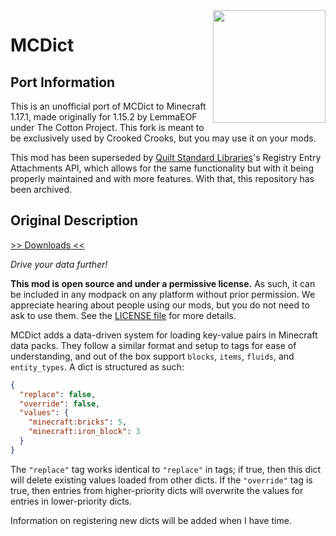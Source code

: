 <img src="icon.png" align="right" width="180px"/>

# MCDict

## Port Information

This is an unofficial port of MCDict to Minecraft 1.17.1, made originally for 1.15.2 by LemmaEOF under The Cotton Project. This fork is meant to be exclusively used by Crooked Crooks, but you may use it on your mods.

This mod has been superseded by [Quilt Standard Libraries](https://modrinth.com/mod/qsl)'s Registry Entry Attachments API, which allows for the same functionality but with it being properly maintained and with more features. With that, this repository has been archived.

## Original Description

[>> Downloads <<](https://github.com/CottonMC/MCDict/releases)

*Drive your data further!*

**This mod is open source and under a permissive license.** As such, it can be included in any modpack on any platform without prior permission. We appreciate hearing about people using our mods, but you do not need to ask to use them. See the [LICENSE file](LICENSE) for more details.

MCDict adds a data-driven system for loading key-value pairs in Minecraft data packs. They follow a similar format and setup to tags for ease of understanding, and out of the box support `blocks`, `items`, `fluids`, and `entity_types`. A dict is structured as such:
```json
{
  "replace": false,
  "override": false,
  "values": {
    "minecraft:bricks": 5,
    "minecraft:iron_block": 3
  }
}
```

The `"replace"` tag works identical to `"replace"` in tags; if true, then this dict will delete existing values loaded from other dicts. If the `"override"` tag is true, then entries from higher-priority dicts will overwrite the values for entries in lower-priority dicts.

Information on registering new dicts will be added when I have time.
